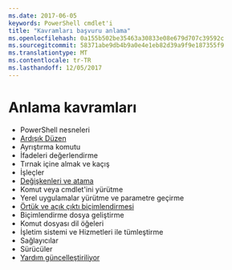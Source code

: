 ```yaml
---
ms.date: 2017-06-05
keywords: PowerShell cmdlet'i
title: "Kavramları başvuru anlama"
ms.openlocfilehash: 0a155b502be35463a30833e08e679d707c39592c
ms.sourcegitcommit: 58371abe9db4b9a0e4e1eb82d39a9f9e187355f9
ms.translationtype: MT
ms.contentlocale: tr-TR
ms.lasthandoff: 12/05/2017
---
```

# <a name="understanding-concepts"></a>Anlama kavramları

*  PowerShell nesneleri  
*  [Ardışık Düzen](./fundamental/understanding-the-windows-powershell-pipeline.md)
*  Ayrıştırma komutu
*  İfadeleri değerlendirme
*  Tırnak içine almak ve kaçış
*  İşleçler
*  [Değişkenleri ve atama](./fundamental/using-variables-to-store-objects.md)
*  Komut veya cmdlet'ini yürütme
*  Yerel uygulamalar yürütme ve parametre geçirme
*  [Örtük ve açık çıktı biçimlendirmesi](./cookbooks/using-format-commands-to-change-output-view.md)
*  Biçimlendirme dosya geliştirme
*  Komut dosyası dil öğeleri
*  İşletim sistemi ve Hizmetleri ile tümleştirme
*  Sağlayıcılar
*  Sürücüler
*  [Yardım güncelleştiriliyor](/powershell/module/Microsoft.PowerShell.Core/Update-Help)

